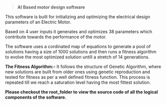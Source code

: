 >**AI Based motor design software**

This software is built for initializing and optimizing the electrical design parameters of
an Electric Motor. 

Based on 4 user inputs it generates and optimizes 38 parameters which 
contribute towards the performance of the motor.

The software uses a cordinated map of equations to generate a pool of solutions having
a size of 1000 solutions and then runs a fitness algorithm to evolve the most optimized
solution untill a stretch of 14 generations.

**The Fitness Algorithm:-**
    It follows the structure of Genetic Algorithm, where new solutions are built from older 
    ones using genetic reproduction and tested for fitness as per a well defined fitness function.
    This process is repeated till we reach a saturation level having the most fittest solution.
    
**Please checkout the root_folder to view the source code of all the logical
components of the software.**
